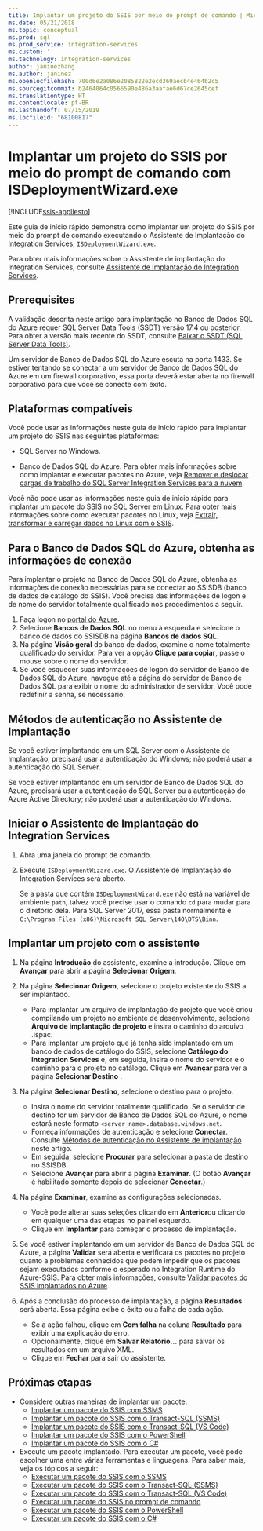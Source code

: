 ```yaml
---
title: Implantar um projeto do SSIS por meio do prompt de comando | Microsoft Docs
ms.date: 05/21/2018
ms.topic: conceptual
ms.prod: sql
ms.prod_service: integration-services
ms.custom: ''
ms.technology: integration-services
author: janinezhang
ms.author: janinez
ms.openlocfilehash: 700d6e2a086e2085822e2ecd369aecb4e464b2c5
ms.sourcegitcommit: b2464064c0566590e486a3aafae6d67ce2645cef
ms.translationtype: HT
ms.contentlocale: pt-BR
ms.lasthandoff: 07/15/2019
ms.locfileid: "68100817"
---
```

# <a name="deploy-an-ssis-project-from-the-command-prompt-with-isdeploymentwizardexe"></a>Implantar um projeto do SSIS por meio do prompt de comando com ISDeploymentWizard.exe

[!INCLUDE[ssis-appliesto](../includes/ssis-appliesto-ssvrpluslinux-asdb-asdw-xxx.md)]


Este guia de início rápido demonstra como implantar um projeto do SSIS por meio do prompt de comando executando o Assistente de Implantação do Integration Services, `ISDeploymentWizard.exe`.

Para obter mais informações sobre o Assistente de implantação do Integration Services, consulte [Assistente de Implantação do Integration Services](packages/deploy-integration-services-ssis-projects-and-packages.md#integration-services-deployment-wizard).

## <a name="prerequisites"></a>Prerequisites

A validação descrita neste artigo para implantação no Banco de Dados SQL do Azure requer SQL Server Data Tools (SSDT) versão 17.4 ou posterior. Para obter a versão mais recente do SSDT, consulte [Baixar o SSDT (SQL Server Data Tools)](../ssdt/download-sql-server-data-tools-ssdt.md).

Um servidor de Banco de Dados SQL do Azure escuta na porta 1433. Se estiver tentando se conectar a um servidor de Banco de Dados SQL do Azure em um firewall corporativo, essa porta deverá estar aberta no firewall corporativo para que você se conecte com êxito.

## <a name="supported-platforms"></a>Plataformas compatíveis

Você pode usar as informações neste guia de início rápido para implantar um projeto do SSIS nas seguintes plataformas:

-   SQL Server no Windows.

-   Banco de Dados SQL do Azure. Para obter mais informações sobre como implantar e executar pacotes no Azure, veja [Remover e deslocar cargas de trabalho do SQL Server Integration Services para a nuvem](lift-shift/ssis-azure-lift-shift-ssis-packages-overview.md).

Você não pode usar as informações neste guia de início rápido para implantar um pacote do SSIS no SQL Server em Linux. Para obter mais informações sobre como executar pacotes no Linux, veja [Extrair, transformar e carregar dados no Linux com o SSIS](../linux/sql-server-linux-migrate-ssis.md).

## <a name="for-azure-sql-database-get-the-connection-info"></a>Para o Banco de Dados SQL do Azure, obtenha as informações de conexão

Para implantar o projeto no Banco de Dados SQL do Azure, obtenha as informações de conexão necessárias para se conectar ao SSISDB (banco de dados de catálogo do SSIS). Você precisa das informações de logon e de nome do servidor totalmente qualificado nos procedimentos a seguir.

1. Faça logon no [portal do Azure](https://portal.azure.com/).
2. Selecione **Bancos de Dados SQL** no menu à esquerda e selecione o banco de dados do SSISDB na página **Bancos de dados SQL**. 
3. Na página **Visão geral** do banco de dados, examine o nome totalmente qualificado do servidor. Para ver a opção **Clique para copiar**, passe o mouse sobre o nome do servidor. 
4. Se você esquecer suas informações de logon do servidor de Banco de Dados SQL do Azure, navegue até a página do servidor de Banco de Dados SQL para exibir o nome do administrador de servidor. Você pode redefinir a senha, se necessário.

## <a name="wizard_auth"></a> Métodos de autenticação no Assistente de Implantação

Se você estiver implantando em um SQL Server com o Assistente de Implantação, precisará usar a autenticação do Windows; não poderá usar a autenticação do SQL Server.

Se você estiver implantando em um servidor de Banco de Dados SQL do Azure, precisará usar a autenticação do SQL Server ou a autenticação do Azure Active Directory; não poderá usar a autenticação do Windows.

## <a name="start-the-integration-services-deployment-wizard"></a>Iniciar o Assistente de Implantação do Integration Services
1. Abra uma janela do prompt de comando.

2. Execute `ISDeploymentWizard.exe`. O Assistente de Implantação do Integration Services será aberto.

    Se a pasta que contém `ISDeploymentWizard.exe` não está na variável de ambiente `path`, talvez você precise usar o comando `cd` para mudar para o diretório dela. Para SQL Server 2017, essa pasta normalmente é `C:\Program Files (x86)\Microsoft SQL Server\140\DTS\Binn`.

## <a name="deploy-a-project-with-the-wizard"></a>Implantar um projeto com o assistente
1. Na página **Introdução** do assistente, examine a introdução. Clique em **Avançar** para abrir a página **Selecionar Origem**.

2. Na página **Selecionar Origem**, selecione o projeto existente do SSIS a ser implantado.
    -   Para implantar um arquivo de implantação de projeto que você criou compilando um projeto no ambiente de desenvolvimento, selecione **Arquivo de implantação de projeto** e insira o caminho do arquivo .ispac.
    -   Para implantar um projeto que já tenha sido implantado em um banco de dados de catálogo do SSIS, selecione **Catálogo do Integration Services** e, em seguida, insira o nome do servidor e o caminho para o projeto no catálogo.
    Clique em **Avançar** para ver a página **Selecionar Destino** .
  
3.  Na página **Selecionar Destino**, selecione o destino para o projeto.
    -   Insira o nome do servidor totalmente qualificado. Se o servidor de destino for um servidor de Banco de Dados SQL do Azure, o nome estará neste formato `<server_name>.database.windows.net`.
    -   Forneça informações de autenticação e selecione **Conectar**. Consulte [Métodos de autenticação no Assistente de implantação](#wizard_auth) neste artigo.
    -   Em seguida, selecione **Procurar** para selecionar a pasta de destino no SSISDB.
    -   Selecione **Avançar** para abrir a página **Examinar**. (O botão **Avançar** é habilitado somente depois de selecionar **Conectar**.)

4.  Na página **Examinar**, examine as configurações selecionadas.
    -   Você pode alterar suas seleções clicando em **Anterior**ou clicando em qualquer uma das etapas no painel esquerdo.
    -   Clique em **Implantar** para começar o processo de implantação.

5.  Se você estiver implantando em um servidor de Banco de Dados SQL do Azure, a página **Validar** será aberta e verificará os pacotes no projeto quanto a problemas conhecidos que podem impedir que os pacotes sejam executados conforme o esperado no Integration Runtime do Azure-SSIS. Para obter mais informações, consulte [Validar pacotes do SSIS implantados no Azure](lift-shift/ssis-azure-validate-packages.md).

6.  Após a conclusão do processo de implantação, a página **Resultados** será aberta. Essa página exibe o êxito ou a falha de cada ação.
    -   Se a ação falhou, clique em **Com falha** na coluna **Resultado** para exibir uma explicação do erro.
    -   Opcionalmente, clique em **Salvar Relatório...** para salvar os resultados em um arquivo XML.
    -   Clique em **Fechar** para sair do assistente.

## <a name="next-steps"></a>Próximas etapas
- Considere outras maneiras de implantar um pacote.
    - [Implantar um pacote do SSIS com SSMS](./ssis-quickstart-deploy-ssms.md)
    - [Implantar um pacote do SSIS com o Transact-SQL (SSMS)](./ssis-quickstart-deploy-tsql-ssms.md)
    - [Implantar um pacote do SSIS com o Transact-SQL (VS Code)](ssis-quickstart-deploy-tsql-vscode.md)
    - [Implantar um pacote do SSIS com o PowerShell](ssis-quickstart-deploy-powershell.md)
    - [Implantar um pacote do SSIS com o C#](./ssis-quickstart-deploy-dotnet.md) 
- Execute um pacote implantado. Para executar um pacote, você pode escolher uma entre várias ferramentas e linguagens. Para saber mais, veja os tópicos a seguir:
    - [Executar um pacote do SSIS com o SSMS](./ssis-quickstart-run-ssms.md)
    - [Executar um pacote do SSIS com o Transact-SQL (SSMS)](./ssis-quickstart-run-tsql-ssms.md)
    - [Executar um pacote do SSIS com o Transact-SQL (VS Code)](ssis-quickstart-run-tsql-vscode.md)
    - [Executar um pacote do SSIS no prompt de comando](./ssis-quickstart-run-cmdline.md)
    - [Executar um pacote do SSIS com o PowerShell](ssis-quickstart-run-powershell.md)
    - [Executar um pacote do SSIS com o C#](./ssis-quickstart-run-dotnet.md) 
